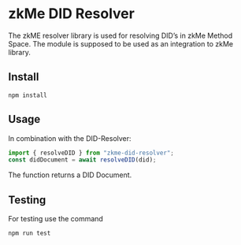 # zkMe DID Resolver

The zkME resolver library is used for resolving DID’s in zkMe Method Space. The module is supposed to be used as an integration to zkMe library.

## Install

```
npm install
```

## Usage

In combination with the DID-Resolver:

```js
import { resolveDID } from "zkme-did-resolver";
const didDocument = await resolveDID(did);
```
The function returns a DID Document.

## Testing

For testing use the command

```
npm run test
```
